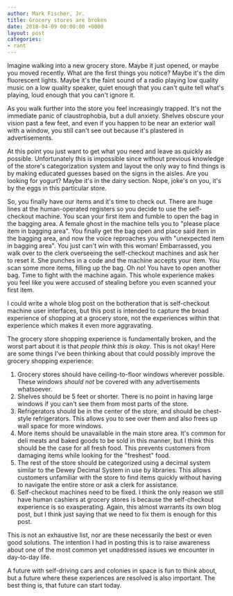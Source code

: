 ```yaml
---
author: Mark Fischer, Jr.
title: Grocery stores are broken
date: 2018-04-09 00:00:00 +0000
layout: post
categories:
- rant
---
```

Imagine walking into a new grocery store. Maybe it just opened, or maybe you moved recently. What are the first things you notice? Maybe it's the dim fluorescent lights. Maybe it's the faint sound of a radio playing low quality music on a low quality speaker, quiet enough that you can't quite tell what's playing, loud enough that you can't ignore it.

As you walk further into the store you feel increasingly trapped. It's not the immediate panic of claustrophobia, but a dull anxiety. Shelves obscure your vision past a few feet, and even if you happen to be near an exterior wall with a window, you still can't see out because it's plastered in advertisements.

At this point you just want to get what you need and leave as quickly as possible. Unfortunately this is impossible since without previous knowledge of the store's categorization system and layout the only way to find things is by making educated guesses based on the signs in the aisles. Are you looking for yogurt? Maybe it's in the dairy section. Nope, joke's on you, it's by the eggs in this particular store.

So, you finally have our items and it's time to check out. There are huge lines at the human-operated registers so you decide to use the self-checkout machine. You scan your first item and fumble to open the bag in the bagging area. A female ghost in the machine tells you to "please place item in bagging area". You finally get the bag open and place said item in the bagging area, and now the voice reproaches you with "unexpected item in bagging area". You just can't win with this woman! Embarrassed, you walk over to the clerk overseeing the self-checkout machines and ask her to reset it. She punches in a code and the machine accepts your item. You scan some more items, filling up the bag. Oh _no_! You have to open another bag. Time to fight with the machine again. This whole experience makes you feel like you were accused of stealing before you even scanned your first item.

I could write a whole blog post on the botheration that is self-checkout machine user interfaces, but this post is intended to capture the broad experience of shopping at a grocery store, not the experiences within that experience which makes it even more aggravating.

The grocery store shopping experience is fundamentally broken, and the worst part about it is that _people think this is okay_. This is not okay! Here are some things I've been thinking about that could possibly improve the grocery shopping experience:

1. Grocery stores should have ceiling-to-floor windows wherever possible. These windows _should not_ be covered with any advertisements whatsoever.
2. Shelves should be 5 feet or shorter. There is no point in having large windows if you can't see them from most parts of the store.
3. Refrigerators should be in the center of the store, and should be chest-style refrigerators. This allows you to see over them and also frees up wall space for more windows.
4. More items should be unavailable in the main store area. It's common for deli meats and baked goods to be sold in this manner, but I think this should be the case for all fresh food. This prevents customers from damaging items while looking for the "freshest" food.
5. The rest of the store should be categorized using a decimal system similar to the Dewey Decimal System in use by libraries. This allows customers unfamiliar with the store to find items quickly without having to navigate the entire store or ask a clerk for assistance.
6. Self-checkout machines need to be fixed. I think the only reason we still have human cashiers at grocery stores is because the self-checkout experience is so exasperating. Again, this almost warrants its own blog post, but I think just saying that we need to fix them is enough for this post.

This is not an exhaustive list, nor are these necessarily the best or even good solutions. The intention I had in posting this is to raise awareness about one of the most common yet unaddressed issues we encounter in day-to-day life.

A future with self-driving cars and colonies in space is fun to think about, but a future where these experiences are resolved is also important. The best thing is, that future can start today.